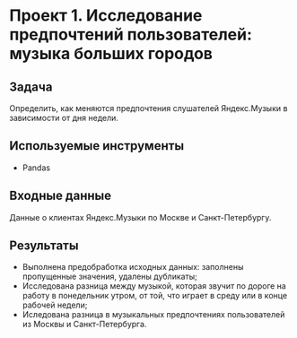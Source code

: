 # Проект 1. Исследование предпочтений пользователей: музыка больших городов

## Задача
Определить, как меняются предпочтения слушателей Яндекс.Музыки в зависимости от дня недели.

## Используемые инструменты
- Pandas

## Входные данные
Данные о клиентах Яндекс.Музыки по Москве и Санкт-Петербургу.

## Результаты
- Выполнена предобработка исходных данных: заполнены пропущенные значения, удалены дубликаты;
- Исследована разница между музыкой, которая звучит по дороге на работу в понедельник утром, от той, что играет в среду или в конце рабочей недели;
- Иследована разница в музыкальных предпочтениях пользователей из Москвы и Санкт-Петербурга.
